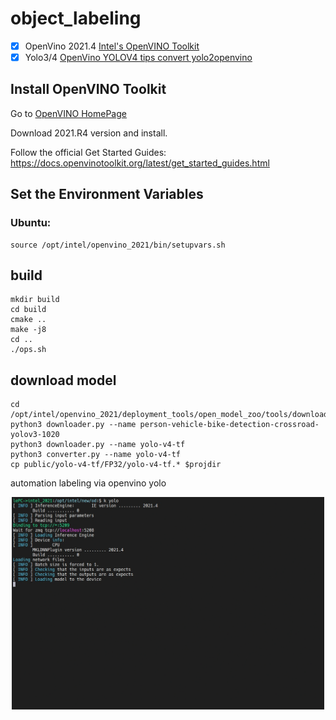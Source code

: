 # object_labeling

- [x] OpenVino 2021.4 [Intel's OpenVINO Toolkit](https://software.intel.com/content/www/us/en/develop/tools/openvino-toolkit.html)
- [x] Yolo3/4 [OpenVino YOLOV4 tips convert yolo2openvino](https://github.com/TNTWEN/OpenVINO-YOLOV4)

## Install OpenVINO Toolkit

Go to [OpenVINO HomePage](https://software.intel.com/content/www/us/en/develop/tools/openvino-toolkit.html)

Download 2021.R4 version and install.

Follow the official Get Started Guides: https://docs.openvinotoolkit.org/latest/get_started_guides.html

## Set the Environment Variables

### Ubuntu:

```
source /opt/intel/openvino_2021/bin/setupvars.sh
```

## build
```
mkdir build
cd build
cmake ..
make -j8
cd ..
./ops.sh
```

## download model
```
cd /opt/intel/openvino_2021/deployment_tools/open_model_zoo/tools/downloader
python3 downloader.py --name person-vehicle-bike-detection-crossroad-yolov3-1020
python3 downloader.py --name yolo-v4-tf
python3 converter.py --name yolo-v4-tf
cp public/yolo-v4-tf/FP32/yolo-v4-tf.* $projdir
```

automation labeling via openvino yolo
<div align="center">
<p>
<img src="res/label.gif" width="500"/>
</p>
</div>
